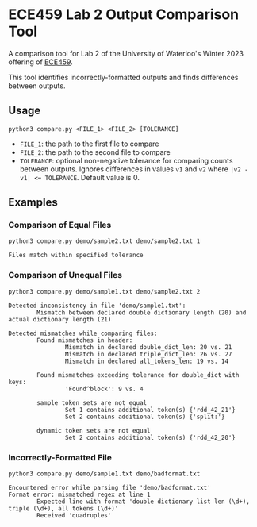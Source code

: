# ECE459 Lab 2 Output Comparison Tool
A comparison tool for Lab 2 of the University of Waterloo's Winter 2023 offering of [ECE459](https://github.com/jzarnett/ece459/).

This tool identifies incorrectly-formatted outputs and finds differences between outputs.

## Usage
`python3 compare.py <FILE_1> <FILE_2> [TOLERANCE]`
- `FILE_1`: the path to the first file to compare
- `FILE_2`: the path to the second file to compare
- `TOLERANCE`: optional non-negative tolerance for comparing counts between outputs. Ignores differences in values `v1` and `v2` where `|v2 - v1| <= TOLERANCE`. Default value is 0.

## Examples
### Comparison of Equal Files
`python3 compare.py demo/sample2.txt demo/sample2.txt 1`
```
Files match within specified tolerance
```

### Comparison of Unequal Files 
`python3 compare.py demo/sample1.txt demo/sample2.txt 2`
```
Detected inconsistency in file 'demo/sample1.txt':
        Mismatch between declared double dictionary length (20) and actual dictionary length (21)

Detected mismatches while comparing files:
        Found mismatches in header:
                Mismatch in declared double_dict_len: 20 vs. 21
                Mismatch in declared triple_dict_len: 26 vs. 27
                Mismatch in declared all_tokens_len: 19 vs. 14

        Found mismatches exceeding tolerance for double_dict with keys:
                'Found^block': 9 vs. 4

        sample token sets are not equal
                Set 1 contains additional token(s) {'rdd_42_21'}
                Set 2 contains additional token(s) {'split:'}

        dynamic token sets are not equal
                Set 2 contains additional token(s) {'rdd_42_20'}
```
### Incorrectly-Formatted File
`python3 compare.py demo/sample1.txt demo/badformat.txt`
```
Encountered error while parsing file 'demo/badformat.txt'
Format error: mismatched regex at line 1
        Expected line with format 'double dictionary list len (\d+), triple (\d+), all tokens (\d+)'
        Received 'quadruples'
```
